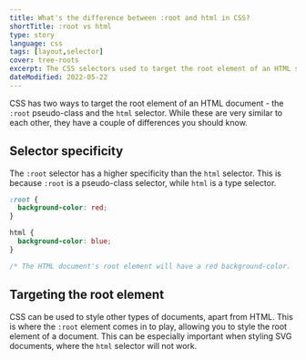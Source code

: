 ```yaml
---
title: What's the difference between :root and html in CSS?
shortTitle: :root vs html
type: story
language: css
tags: [layout,selector]
cover: tree-roots
excerpt: The CSS selectors used to target the root element of an HTML share some similarities, but they also have some differences.
dateModified: 2022-05-22
---
```


CSS has two ways to target the root element of an HTML document - the `:root` pseudo-class and the `html` selector. While these are very similar to each other, they have a couple of differences you should know.

## Selector specificity

The `:root` selector has a higher specificity than the `html` selector. This is because `:root` is a pseudo-class selector, while `html` is a type selector.

```css
:root {
  background-color: red;
}

html {
  background-color: blue;
}

/* The HTML document's root element will have a red background-color.  */
```

## Targeting the root element

CSS can be used to style other types of documents, apart from HTML. This is where the `:root` element comes in to play, allowing you to style the root element of a document. This can be especially important when styling SVG documents, where the `html` selector will not work.
